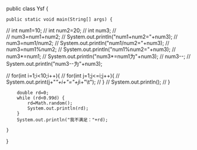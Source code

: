 public class Ysf {

	public static void main(String[] args) {
		
//		int num1=10;
//	    int num2=20;
//	    int num3;
//	    
//	    num3=num1+num2;
//	    System.out.println("num1+num2="+num3);
//	    num3=num1/num2;
//	    System.out.println("num1/num2="+num3);
//	    num3=num1%num2;
//	    System.out.println("num1%num2="+num3);
//	    num3*=num1;
//	    System.out.println("num3*=num1为"+num3);
//	    num3--;
//	    System.out.println("num3--为"+num3);
		
//		for(int i=1;i<10;i++){
//			for(int j=1;j<=i;j++){
//				System.out.print(j+"*"+i+"="+j*i+"\t");
//			}
//			System.out.println();
//		}
		
		double rd=0;
		while (rd<0.99d) {
			rd=Math.random();
			System.out.println(rd);
		}
		System.out.println("我不满足："+rd);

	}

}
